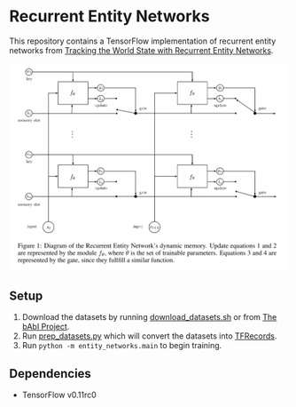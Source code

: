 # Recurrent Entity Networks

This repository contains a TensorFlow implementation of recurrent entity networks from [Tracking the World State with
Recurrent Entity Networks](https://openreview.net/forum?id=rJTKKKqeg).

![Diagram of recurrent entity network](images/diagram.png)

## Setup

1. Download the datasets by running [download_datasets.sh](download_datasets.sh) or from [The bAbI Project](https://research.facebook.com/research/babi/).
2. Run [prep_datasets.py](prep_datasets.py) which will convert the datasets into [TFRecords](https://www.tensorflow.org/versions/r0.11/how_tos/reading_data/index.html#standard_tensorflow_format).
3. Run `python -m entity_networks.main` to begin training.

## Dependencies

- TensorFlow v0.11rc0
